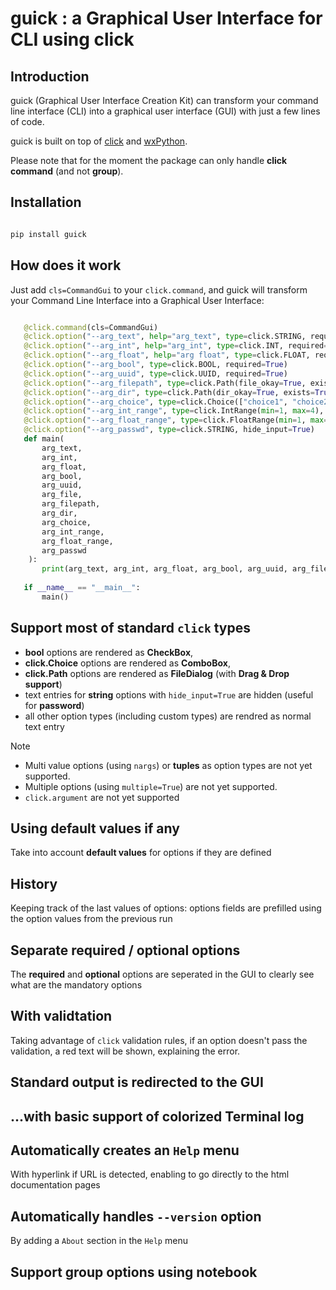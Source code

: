 # guick : a Graphical User Interface for CLI using click

## Introduction

guick (Graphical User Interface Creation Kit) can transform your command line interface
(CLI) into a graphical user interface (GUI) with just a few lines of code.

guick is built on top of [click](https://click.palletsprojects.com/en/stable/) and [wxPython](https://www.wxpython.org/).

Please note that for the moment the package can only handle **click command** (and not
**group**).

## Installation

```python

pip install guick

```

## How does it work

Just add ``cls=CommandGui`` to your ``click.command``, and guick will transform your Command Line Interface into a Graphical User Interface:

```python

   @click.command(cls=CommandGui)
   @click.option("--arg_text", help="arg_text", type=click.STRING, required=True)
   @click.option("--arg_int", help="arg_int", type=click.INT, required=True)
   @click.option("--arg_float", help="arg float", type=click.FLOAT, required=True)
   @click.option("--arg_bool", type=click.BOOL, required=True)
   @click.option("--arg_uuid", type=click.UUID, required=True)
   @click.option("--arg_filepath", type=click.Path(file_okay=True, exists=True), required=True)
   @click.option("--arg_dir", type=click.Path(dir_okay=True, exists=True), required=True)
   @click.option("--arg_choice", type=click.Choice(["choice1", "choice2"]), required=True)
   @click.option("--arg_int_range", type=click.IntRange(min=1, max=4), required=True)
   @click.option("--arg_float_range", type=click.FloatRange(min=1, max=4), required=True)
   @click.option("--arg_passwd", type=click.STRING, hide_input=True)
   def main(
       arg_text,
       arg_int,
       arg_float,
       arg_bool,
       arg_uuid,
       arg_file,
       arg_filepath,
       arg_dir,
       arg_choice,
       arg_int_range,
       arg_float_range,
       arg_passwd
    ):
       print(arg_text, arg_int, arg_float, arg_bool, arg_uuid, arg_filepath, arg_dir, arg_choice, arg_int_range, arg_float_range, arg_passwd)
   
   if __name__ == "__main__":
       main()
```

## Support most of standard ``click`` types

- **bool** options are rendered as **CheckBox**,
- **click.Choice** options are rendered as **ComboBox**,
- **click.Path** options are rendered as **FileDialog** (with **Drag & Drop support**)
- text entries for **string** options with ``hide_input=True`` are hidden (useful for **password**)
- all other option types (including custom types) are rendred as normal text entry

> [!NOTE]
> - Multi value options (using ``nargs``) or **tuples** as option types are not yet supported.
> - Multiple options (using ``multiple=True``) are not yet supported.
> - ``click.argument`` are not yet supported

## Using default values if any

Take into account **default values** for options if they are defined

## History

Keeping track of the last values of options: options fields are prefilled using the
option values from the previous run

## Separate required / optional options

The **required** and **optional** options are seperated in the GUI to clearly see what
are the mandatory options


## With validtation

Taking advantage of ``click`` validation rules, if an option doesn't pass the
validation, a red text will be shown, explaining the error.

## Standard output is redirected to the GUI

## ...with basic support of colorized Terminal log

## Automatically creates an ``Help`` menu

With hyperlink if URL is detected, enabling to go directly to the html documentation pages

## Automatically handles ``--version`` option

By adding a ``About`` section in the ``Help`` menu

## Support **group** options using notebook
